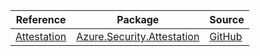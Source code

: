 | Reference | Package | Source |
|---|---|---|
|[Attestation](security.attestation-readme.md)|[Azure.Security.Attestation](https://www.nuget.org/packages/Azure.Security.Attestation)|[GitHub](https://github.com/Azure/azure-sdk-for-net/blob/main/)|
